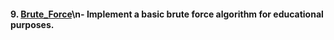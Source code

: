 #### 9. [Brute_Force](9.Brute_Force/)\n- Implement a basic brute force algorithm for educational purposes.
